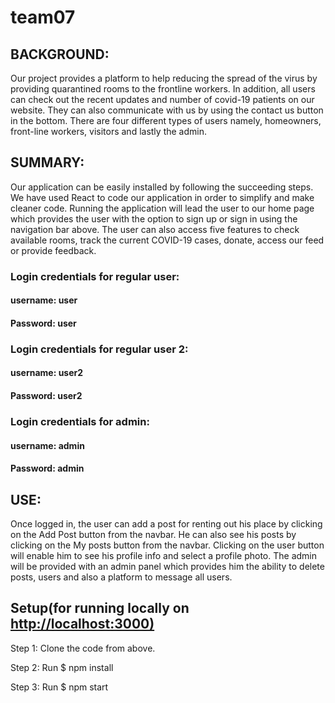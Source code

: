 # team07

## BACKGROUND:
Our project provides a platform to help reducing the spread of the virus by providing quarantined rooms to the frontline workers. In addition, all users can check out the recent updates and number of covid-19 patients on our website. They can also communicate with us by using the contact us button in the bottom. There are four different types of users namely, homeowners, front-line workers, visitors and lastly the admin.


## SUMMARY:
Our application can be easily installed by following the succeeding steps.  We have used React to code our application in order to simplify and make cleaner code. Running the application will lead the user to our home page which provides the user with the option to sign up or sign in using the navigation bar above. The user can also access five features to check available rooms, track the current COVID-19 cases, donate, access our feed or provide feedback. 

### Login credentials for regular user:
  #### username: user
  #### Password: user
  
### Login credentials for regular user 2:
 #### username: user2
  #### Password: user2
  
### Login credentials for admin:
 #### username: admin
 #### Password: admin

## USE:
Once logged in, the user can add a post for renting out his place by clicking on the Add Post button from the navbar. He can also see his posts by clicking on the My posts button from the navbar. Clicking on the user button will enable him to see his profile info and select a profile photo.
The admin will be provided with an admin panel which provides him the ability to delete posts, users and also a platform to message all users.



## Setup(for running locally on <http://localhost:3000)>
Step 1:  Clone the code from above.

Step 2: Run $ npm install

Step 3: Run $ npm start
  
